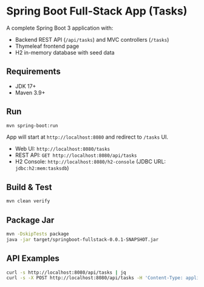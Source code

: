 # Spring Boot Full-Stack App (Tasks)

A complete Spring Boot 3 application with:
- Backend REST API (`/api/tasks`) and MVC controllers (`/tasks`)
- Thymeleaf frontend page
- H2 in-memory database with seed data

## Requirements
- JDK 17+
- Maven 3.9+

## Run
```bash
mvn spring-boot:run
```

App will start at `http://localhost:8080` and redirect to `/tasks` UI.

- Web UI: `http://localhost:8080/tasks`
- REST API: `GET http://localhost:8080/api/tasks`
- H2 Console: `http://localhost:8080/h2-console` (JDBC URL: `jdbc:h2:mem:tasksdb`)

## Build & Test
```bash
mvn clean verify
```

## Package Jar
```bash
mvn -DskipTests package
java -jar target/springboot-fullstack-0.0.1-SNAPSHOT.jar
```

## API Examples
```bash
curl -s http://localhost:8080/api/tasks | jq
curl -s -X POST http://localhost:8080/api/tasks -H 'Content-Type: application/json' -d '{"title":"New Task"}' | jq
```


